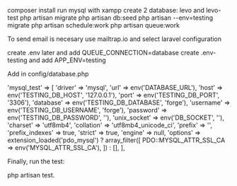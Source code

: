 composer install
run mysql with xampp
create 2 database: levo and levo-test
php artisan migrate
php artisan db:seed
php artisan --env=testing migrate
php artisan schedule:work
php artisan queue:work

To send email is necesary use mailtrap.io and select laravel configuration

create .env later and add QUEUE_CONNECTION=database
create .env-testing and add APP_ENV=testing

Add in config/database.php

 'mysql_test' => [
            'driver' => 'mysql',
            'url' => env('DATABASE_URL'),
            'host' => env('TESTING_DB_HOST', '127.0.0.1'),
            'port' => env('TESTING_DB_PORT', '3306'),
            'database' => env('TESTING_DB_DATABASE', 'forge'),
            'username' => env('TESTING_DB_USERNAME', 'forge'),
            'password' => env('TESTING_DB_PASSWORD', ''),
            'unix_socket' => env('DB_SOCKET', ''),
            'charset' => 'utf8mb4',
            'collation' => 'utf8mb4_unicode_ci',
            'prefix' => '',
            'prefix_indexes' => true,
            'strict' => true,
            'engine' => null,
            'options' => extension_loaded('pdo_mysql') ? array_filter([
                PDO::MYSQL_ATTR_SSL_CA => env('MYSQL_ATTR_SSL_CA'),
            ]) : [],
        ],


Finally, run the test:

php artisan test.
